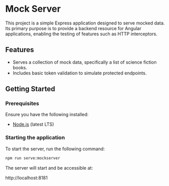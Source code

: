 # Mock Server

This project is a simple Express application designed to serve mocked data. Its primary purpose is to provide a backend resource for Angular applications, enabling the testing of features such as HTTP interceptors.

## Features

- Serves a collection of mock data, specifically a list of science fiction books.
- Includes basic token validation to simulate protected endpoints.

## Getting Started

### Prerequisites

Ensure you have the following installed:

- [Node.js](https://nodejs.org/) (latest LTS)

### Starting the application

To start the server, run the following command:

```bash
npm run serve:mockserver
```

The server will start and be accessible at:

http://localhost:8181
